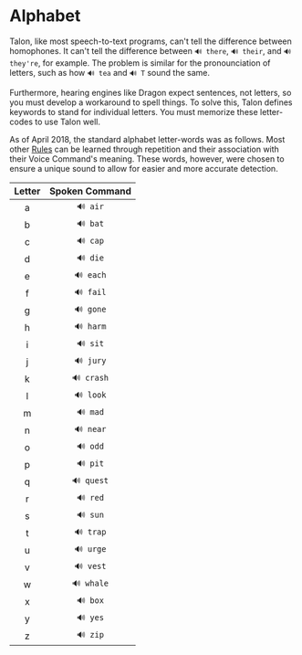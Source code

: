 # Alphabet

Talon, like most speech-to-text programs, can't tell the difference between homophones. It can't tell the difference between `🔊 there`, `🔊 their`, and `🔊 they're`, for example. The problem is similar for the pronounciation of letters, such as how `🔊 tea` and `🔊 T` sound the same.

Furthermore, hearing engines like Dragon expect sentences, not letters, so you must develop a workaround to spell things. To solve this, Talon defines keywords to stand for individual letters. You must memorize these letter-codes to use Talon well.

As of April 2018, the standard alphabet letter-words was as follows. Most other [Rules](Rules.md) can be learned through repetition and their association with their Voice Command's meaning. These words, however, were chosen to ensure a unique sound to allow for easier and more accurate detection.

|  Letter  |  Spoken Command  |
|:--------:|:----------------:|
|  a       |  `🔊 air`        |
|  b       |  `🔊 bat`        |
|  c       |  `🔊 cap`        |
|  d       |  `🔊 die`        |
|  e       |  `🔊 each`       |
|  f       |  `🔊 fail`       |
|  g       |  `🔊 gone`       |
|  h       |  `🔊 harm`       |
|  i       |  `🔊 sit`        |
|  j       |  `🔊 jury`       |
|  k       |  `🔊 crash`      |
|  l       |  `🔊 look`       |
|  m       |  `🔊 mad`        |
|  n       |  `🔊 near`       |
|  o       |  `🔊 odd`        |
|  p       |  `🔊 pit`        |
|  q       |  `🔊 quest`      |
|  r       |  `🔊 red`        |
|  s       |  `🔊 sun`        |
|  t       |  `🔊 trap`       |
|  u       |  `🔊 urge`       |
|  v       |  `🔊 vest`       |
|  w       |  `🔊 whale`      |
|  x       |  `🔊 box`        |
|  y       |  `🔊 yes`        |
|  z       |  `🔊 zip`        |
